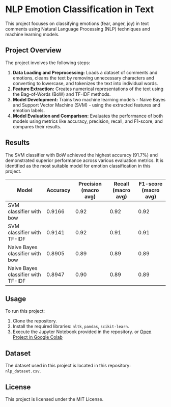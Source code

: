 # NLP Emotion Classification in Text

This project focuses on classifying emotions (fear, anger, joy) in text comments using Natural Language Processing (NLP) techniques and machine learning models.

## Project Overview

The project involves the following steps:

1. **Data Loading and Preprocessing:** Loads a dataset of comments and emotions, cleans the text by removing unnecessary characters and converting to lowercase, and tokenizes the text into individual words.
2. **Feature Extraction:** Creates numerical representations of the text using the Bag-of-Words (BoW) and TF-IDF methods.
3. **Model Development:** Trains two machine learning models - Naive Bayes and Support Vector Machine (SVM) - using the extracted features and emotion labels.
4. **Model Evaluation and Comparison:** Evaluates the performance of both models using metrics like accuracy, precision, recall, and F1-score, and compares their results.

## Results

The SVM classifier with BoW achieved the highest accuracy (91.7%) and demonstrated superior performance across various evaluation metrics. It is identified as the most suitable model for emotion classification in this project.

| Model | Accuracy | Precision (macro avg) | Recall (macro avg) | F1-score (macro avg) |
|---|---|---|---|---|
| SVM classifier with bow | 0.9166 | 0.92 | 0.92 | 0.92 |
| SVM classifier with TF-IDF | 0.9141 | 0.92 | 0.91 | 0.91 |
| Naive Bayes classifier with bow | 0.8905 | 0.89 | 0.89 | 0.89 |
| Naive Bayes classifier with TF-IDF | 0.8947 | 0.90 | 0.89 | 0.89 |

## Usage

To run this project:

1. Clone the repository.
2. Install the required libraries: `nltk`, `pandas`, `scikit-learn`.
3. Execute the Jupyter Notebook provided in the repository.
or [Open Project in Google Colab](https://colab.research.google.com/github/aneeshmurali-n/NLP-Emotion-Classification-in-Text/blob/631d66678a0b161a113698cc93b2800370792570/NLP_Emotion_Classification_in_Text.ipynb)

## Dataset

The dataset used in this project is located in this repository:  `nlp_dataset.csv`.

## License

This project is licensed under the MIT License.
